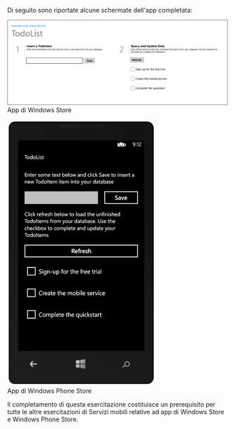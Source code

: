 
Di seguito sono riportate alcune schermate dell'app completata:

![](./media/mobile-services-windows-universal-get-started/mobile-quickstart-completed.png) <br/>App di Windows Store

![](./media/mobile-services-windows-universal-get-started/mobile-quickstart-completed-wp8.png) <br/>App di Windows Phone Store

Il completamento di questa esercitazione costituisce un prerequisito per tutte le altre esercitazioni di Servizi mobili relative ad app di Windows Store e Windows Phone Store.

<!---HONumber=July15_HO4-->